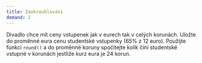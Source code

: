 ```yaml
---
title: Zaokrouhlování
demand: 2
---
```


Divadlo chce mít ceny vstupenek jak v eurech tak v celých korunách. Uložte do proměnné eura cenu studentské vstupenky (65% z 12 euro). Použijte funkci `round()` a do proměnné koruny spočítejte kolik činí studentské vstupné v korunách jestliže kurz eura je 24 korun.
